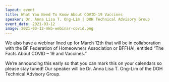 ```yaml
---
layout: event
title: What You Need To Know About COVID-19 Vaccines
speaker: Dr. Anna Lisa T. Ong-Lim | DOH Technical Advisory Group
event_date: 2021-03-12
image: 2021-03-12-mkb-webinar-covid.png
---
```


We also have a webinar lined up for March 12th that will be in collaboration with the BF Federation of Homeowners Association or BFFHAI, entitled “The Facts About COVID – 19 and Vaccines.”

We’re announcing this early so that you can mark this on your calendars so please stay tuned! Our speaker will be Dr. Anna Lisa T. Ong-Lim of the DOH Technical Advisory Group. 

